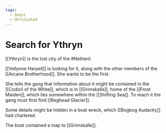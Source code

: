 ```yaml
---
tags:
  - Quest
  - Unfinished
---
```

# Search for Ythryn 

[[Ythryn]] is the lost city of the #Netheril.

[[Vellynne Harpell]] is looking for it, along with the other members of the [[Arcane Brotherhood]]. She wants to be the first.

She tells the gang that information about it might be contained in the [[Codicil of the White]], which is in [[Grimskalle]], home of the [[Frost Maiden]], which lies somewhere within the [[Shifting Sea]]. To reach it the gang must first find [[Reghead Glacier]].

Some details might be hidden in a boat wreck, which [[Bogbog Audacity]] had chartered.

The boat contained a map to [[Grimskalle]].